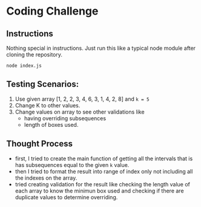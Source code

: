 # Coding Challenge

## Instructions

Nothing special in instructions. Just run this like a typical node module after cloning the repository.

```
node index.js
```

## Testing Scenarios:
1. Use given array [1, 2, 2, 3, 4, 6, 3, 1, 4, 2, 8] and `k = 5`
2. Change K to other values.
3. Change values on array to see other validations like
    - having overriding subsequences
    - length of boxes used.


## Thought Process
- first, I tried to create the main function of getting all the intervals that is has subsequences equal to the given `k` value.
- then I tried to format the result into range of index only not including all the indexes on the array.
- tried creating validation for the result like checking the length value of each array to know the minimun box used and checking if there are duplicate values to determine overriding.